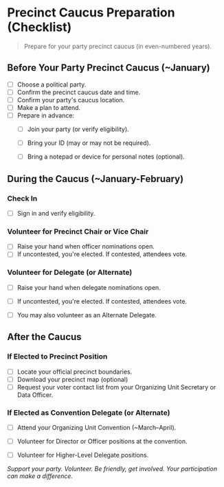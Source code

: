 # Precinct Caucus Preparation (Checklist)

> Prepare for your party precinct caucus (in even-numbered years).

## Before Your Party Precinct Caucus (~January)

- [ ] Choose a political party. 
- [ ] Confirm the precinct caucus date and time.
- [ ] Confirm your party's caucus location.
- [ ] Make a plan to attend.
- [ ] Prepare in advance:
  - [ ] Join your party (or verify eligibility).
  - [ ] Bring your ID (may or may not be required).
  - [ ] Bring a notepad or device for personal notes (optional).



## During the Caucus (~January-February)

### Check In

- [ ] Sign in and verify eligibility.

### Volunteer for Precinct Chair or Vice Chair

- [ ] Raise your hand when officer nominations open.
- [ ] If uncontested, you're elected. If contested, attendees vote.

### Volunteer for Delegate (or Alternate)

- [ ] Raise your hand when delegate nominations open.
- [ ] If uncontested, you're elected. If contested, attendees vote.
- [ ] You may also volunteer as an Alternate Delegate.




## After the Caucus

### If Elected to Precinct Position

- [ ] Locate your official precinct boundaries.
- [ ] Download your precinct map (optional)
- [ ] Request your voter contact list from your Organizing Unit Secretary or Data Officer.

### If Elected as Convention Delegate (or Alternate)

- [ ] Attend your Organizing Unit Convention (~March–April).
- [ ] Volunteer for Director or Officer positions at the convention.
- [ ] Volunteer for Higher-Level Delegate positions.


*Support your party. Volunteer. Be friendly, get involved. Your participation can make a difference.*
